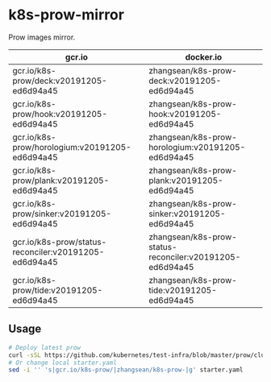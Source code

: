 # k8s-prow-mirror

Prow images mirror.

gcr.io | docker.io
---|---
gcr.io/k8s-prow/deck:v20191205-ed6d94a45 | zhangsean/k8s-prow-deck:v20191205-ed6d94a45
gcr.io/k8s-prow/hook:v20191205-ed6d94a45 | zhangsean/k8s-prow-hook:v20191205-ed6d94a45
gcr.io/k8s-prow/horologium:v20191205-ed6d94a45 | zhangsean/k8s-prow-horologium:v20191205-ed6d94a45
gcr.io/k8s-prow/plank:v20191205-ed6d94a45 | zhangsean/k8s-prow-plank:v20191205-ed6d94a45
gcr.io/k8s-prow/sinker:v20191205-ed6d94a45 | zhangsean/k8s-prow-sinker:v20191205-ed6d94a45
gcr.io/k8s-prow/status-reconciler:v20191205-ed6d94a45 | zhangsean/k8s-prow-status-reconciler:v20191205-ed6d94a45
gcr.io/k8s-prow/tide:v20191205-ed6d94a45 | zhangsean/k8s-prow-tide:v20191205-ed6d94a45

## Usage

```bash
# Deploy latest prow
curl -sSL https://github.com/kubernetes/test-infra/blob/master/prow/cluster/starter.yaml?raw= | sed 's|gcr.io/k8s-prow/|zhangsean/k8s-prow-|g' | kubectl apply -f -
# Or change local starter.yaml
sed -i '' 's|gcr.io/k8s-prow/|zhangsean/k8s-prow-|g' starter.yaml
```
